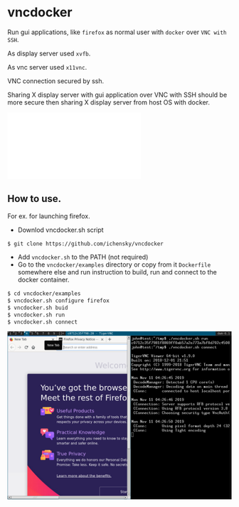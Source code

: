 # vncdocker

Run gui applications, like `firefox` as normal user with `docker` over `VNC with SSH`.

As display server used `xvfb`.

As vnc server used `x11vnc`.

VNC connection secured by ssh.

Sharing X display server with gui application over VNC with SSH should be more secure then sharing X display server from host OS with docker.

![Documentation](doc/doc.txt)

## How to use.
For ex. for launching firefox.
* Downlod vncdocker.sh script 
```
$ git clone https://github.com/ichensky/vncdocker
```
* Add `vncdocker.sh` to the PATH (not required)
* Go to the `vncdocker/examples` directory
or copy from it `Dockerfile` somewhere else and 
run instruction to build, run and connect to the docker container. 
```
$ cd vncdocker/examples
$ vncdocker.sh configure firefox
$ vncdocker.sh buid
$ vncdocker.sh run
$ vncdocker.sh connect
```
 
![example](doc/img.png)
